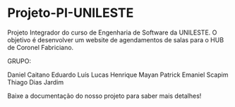 # Projeto-PI-UNILESTE

Projeto Integrador do curso de Engenharia de Software da UNILESTE. 
O objetivo é desenvolver um website de agendamentos de salas para o HUB de Coronel Fabriciano.

GRUPO:

Daniel Caitano
Eduardo Luís
Lucas Henrique
Mayan Patrick
Emaniel Scapim
Thiago Dias Jardim

Baixe a documentação do nosso projeto para saber mais detalhes!

